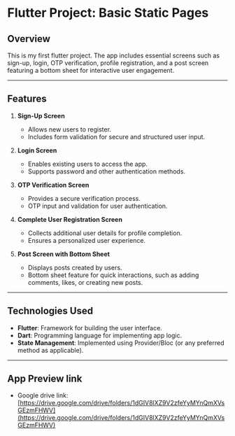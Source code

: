 # Flutter Project: Basic Static Pages

## Overview

This is my first flutter project. The app includes essential screens such as sign-up, login, OTP verification, profile registration, and a post screen featuring a bottom sheet for interactive user engagement.

---

## Features

1. **Sign-Up Screen**
   - Allows new users to register.
   - Includes form validation for secure and structured user input.

2. **Login Screen**
   - Enables existing users to access the app.
   - Supports password and other authentication methods.

3. **OTP Verification Screen**
   - Provides a secure verification process.
   - OTP input and validation for user authentication.

4. **Complete User Registration Screen**
   - Collects additional user details for profile completion.
   - Ensures a personalized user experience.

5. **Post Screen with Bottom Sheet**
   - Displays posts created by users.
   - Bottom sheet feature for quick interactions, such as adding comments, likes, or creating new posts.

---

## Technologies Used

- **Flutter**: Framework for building the user interface.
- **Dart**: Programming language for implementing app logic.
- **State Management**: Implemented using Provider/Bloc (or any preferred method as applicable).
---

## App Preview link
- Google drive link: [https://drive.google.com/drive/folders/1dGIV8lXZ9V2zfeYyMYnQmXVsGEzmFHWV](https://drive.google.com/drive/folders/1dGIV8lXZ9V2zfeYyMYnQmXVsGEzmFHWV) 